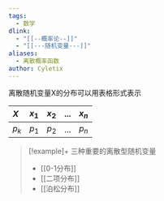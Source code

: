 ```yaml
---
tags:
  - 数学
dlink:
  - "[[--概率论--]]"
  - "[[---随机变量---]]"
aliases:
  - 离散概率函数
author: Cyletix
---
```

离散随机变量X的分布可以用表格形式表示

| $X$     | $x_{1}$     | $x_{2}$     | $...$     | $x_{n}$     |
|:-----|:-----|:-----|:-----|:-----|
| $p_{k}$     | $p_{1}$     | $p_{2}$     | $...$     | $p_{n}$     |

>[!example]+
> 三种重要的离散型随机变量
> - [[0-1分布]]
> - [[二项分布]]
> - [[泊松分布]]

